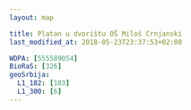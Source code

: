 ```yaml
---
layout: map

title: Platan u dvorištu OŠ Miloš Crnjanski
last_modified_at: 2018-05-23T23:37:53+02:00

WDPA: [555589054]
BioRaS: [326]
geoSrbija:
  L1_182: [103]
  L1_300: [6]
---
```

